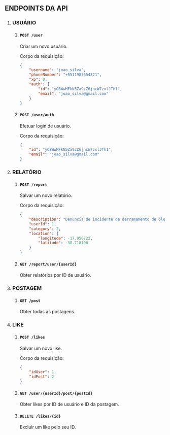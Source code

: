 ## ENDPOINTS DA API

1. ### USUÁRIO

    1. #### `POST /user`

        Criar um novo usuário.

        Corpo da requisição:

        ```json
        {
            "username": "joao_silva",
            "phoneNumber": "+5511987654321",
            "xp": 0,
            "auth": {
                "id": "yO8WwMFkN5Za9zZ6jncW7zxlJTh1",
                "email": "joao_silva@gmail.com"
            }
        }
        ```

    2. #### `POST /user/auth`

        Efetuar login de usuário.

        Corpo da requisição:

        ```json
        {
            "id": "yO8WwMFkN5Za9zZ6jncW7zxlJTh1",
            "email": "joao_silva@gmail.com"
        }
        ```

2. ### RELATÓRIO

    1. #### `POST /report`

        Salvar um novo relatório.

        Corpo da requisição:

        ```json
        {
            "description": "Denuncia de incidente de derramamento de óleo",
            "userId": 1,
            "category": 2,
            "location": {
                "longitude": -17.950722,
                "latitude": -38.718196
            }
        }
        ```

    2. #### `GET /report/user/{userId}`

        Obter relatórios por ID de usuário.

3. ### POSTAGEM

    1. #### `GET /post`

        Obter todas as postagens.

4. ### LIKE

    1. #### `POST /likes`

        Salvar um novo like.

        Corpo da requisição:

        ```json
        {
            "idUser": 1,
            "idPost": 2
        }
        ```

    2. #### `GET /user/{userId}/post/{postId}`

        Obter likes por ID de usuário e ID da postagem.

    3. #### `DELETE /likes/{id}`

        Excluir um like pelo seu ID.

